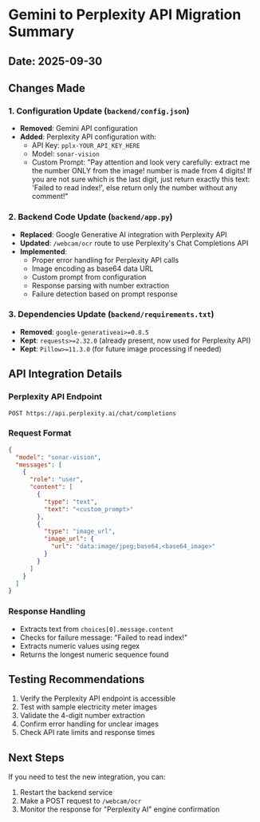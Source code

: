 # Gemini to Perplexity API Migration Summary

## Date: 2025-09-30

## Changes Made

### 1. Configuration Update (`backend/config.json`)
- **Removed**: Gemini API configuration
- **Added**: Perplexity API configuration with:
  - API Key: `pplx-YOUR_API_KEY_HERE`
  - Model: `sonar-vision`
  - Custom Prompt: "Pay attention and look very carefully: extract me the number ONLY from the image! number is made from 4 digits! If you are not sure which is the last digit, just return exactly this text: 'Failed to read index!', else return only the number without any comment!"

### 2. Backend Code Update (`backend/app.py`)
- **Replaced**: Google Generative AI integration with Perplexity API
- **Updated**: `/webcam/ocr` route to use Perplexity's Chat Completions API
- **Implemented**: 
  - Proper error handling for Perplexity API calls
  - Image encoding as base64 data URL
  - Custom prompt from configuration
  - Response parsing with number extraction
  - Failure detection based on prompt response

### 3. Dependencies Update (`backend/requirements.txt`)
- **Removed**: `google-generativeai>=0.8.5`
- **Kept**: `requests>=2.32.0` (already present, now used for Perplexity API)
- **Kept**: `Pillow>=11.3.0` (for future image processing if needed)

## API Integration Details

### Perplexity API Endpoint
```
POST https://api.perplexity.ai/chat/completions
```

### Request Format
```json
{
  "model": "sonar-vision",
  "messages": [
    {
      "role": "user",
      "content": [
        {
          "type": "text",
          "text": "<custom_prompt>"
        },
        {
          "type": "image_url",
          "image_url": {
            "url": "data:image/jpeg;base64,<base64_image>"
          }
        }
      ]
    }
  ]
}
```

### Response Handling
- Extracts text from `choices[0].message.content`
- Checks for failure message: "Failed to read index!"
- Extracts numeric values using regex
- Returns the longest numeric sequence found

## Testing Recommendations
1. Verify the Perplexity API endpoint is accessible
2. Test with sample electricity meter images
3. Validate the 4-digit number extraction
4. Confirm error handling for unclear images
5. Check API rate limits and response times

## Next Steps
If you need to test the new integration, you can:
1. Restart the backend service
2. Make a POST request to `/webcam/ocr`
3. Monitor the response for "Perplexity AI" engine confirmation
